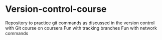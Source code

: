 # Version-control-course
Repository to practice git commands as discussed in the version control with Git course on coursera
Fun with tracking branches
Fun with network commands

